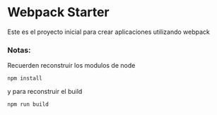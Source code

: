 # Webpack Starter

Este es el proyecto inicial para crear aplicaciones 
utilizando webpack

### Notas:
Recuerden reconstruir los modulos de node
```
npm install
```
y para reconstruir el build 
```
npm run build 
```